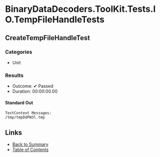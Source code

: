 # BinaryDataDecoders.ToolKit.Tests.IO.TempFileHandleTests

## CreateTempFileHandleTest

### Categories

* Unit

### Results

* Outcome: ✔ Passed
* Duration: 00:00:00.00

#### Standard Out

```
TestContext Messages:
/tmp/tmpDdPW3l.tmp
```

## Links

* [Back to Summary](../Summary.md)
* [Table of Contents](../../TOC.md)
